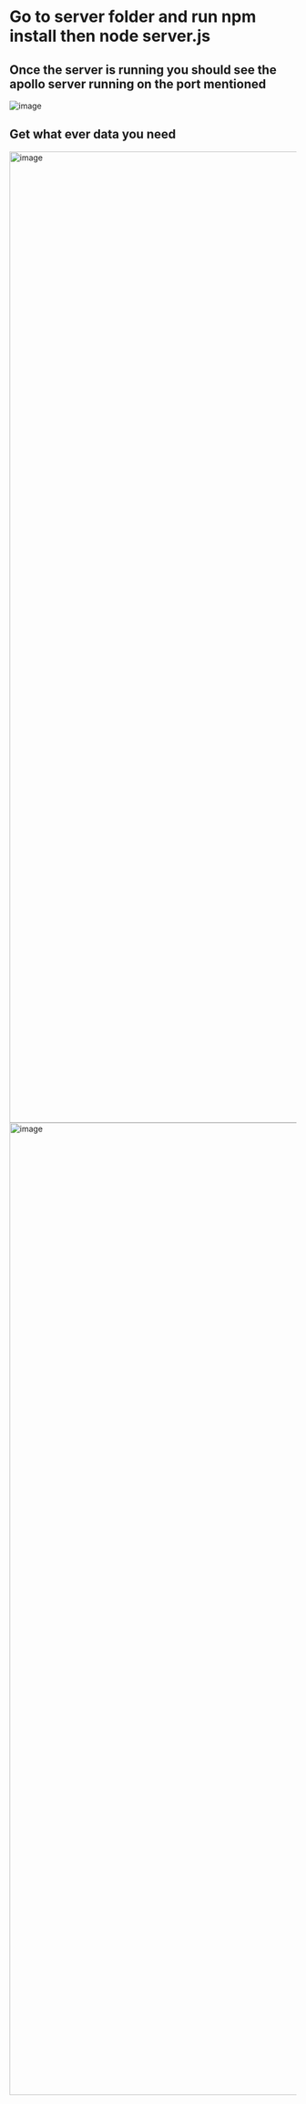 # Go to server folder and run npm install then node server.js

## Once the server is running you should see the apollo server running on the port mentioned

![image](https://github.com/user-attachments/assets/be97e2e8-695c-41e5-a760-a5296224c04a)


## Get what ever data you need
<img width="1706" alt="image" src="https://github.com/user-attachments/assets/dda58d11-1cc2-4317-9d68-50fad11cb842" />
<img width="1708" alt="image" src="https://github.com/user-attachments/assets/d86c76e1-5d04-40da-99f2-75cb58a5cba1" />


